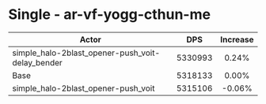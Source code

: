 # Single - ar-vf-yogg-cthun-me
| Actor | DPS | Increase |
|---|:---:|:---:|
|simple_halo-2blast_opener-push_voit-delay_bender|5330993|0.24%|
|Base|5318133|0.00%|
|simple_halo-2blast_opener-push_voit|5315106|-0.06%|
